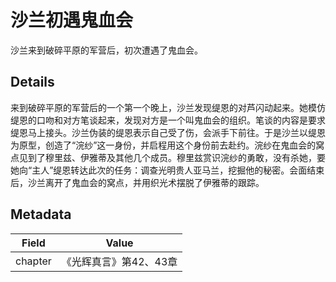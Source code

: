# 沙兰初遇鬼血会
沙兰来到破碎平原的军营后，初次遭遇了鬼血会。

## Details
来到破碎平原的军营后的一个第一个晚上，沙兰发现缇恩的对芦闪动起来。她模仿缇恩的口吻和对方笔谈起来，发现对方是一个叫鬼血会的组织。笔谈的内容是要求缇恩马上接头。沙兰伪装的缇恩表示自己受了伤，会派手下前往。于是沙兰以缇恩为原型，创造了“浣纱”这一身份，并启程用这个身份前去赴约。浣纱在鬼血会的窝点见到了穆里兹、伊雅蒂及其他几个成员。穆里兹赏识浣纱的勇敢，没有杀她，要她向“主人”缇恩转达此次的任务：调查光明贵人亚马兰，挖掘他的秘密。会面结束后，沙兰离开了鬼血会的窝点，并用织光术摆脱了伊雅蒂的跟踪。

## Metadata
| Field | Value |
| ----- | ----- |
| chapter | 《光辉真言》第42、43章 |
